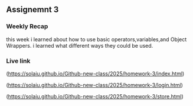 ## Assignemnt 3

### Weekly Recap
 this week i learned about how to use basic operators,variables,and Object Wrappers. i learned what different ways they could be used. 
### Live link

(https://solaiu.github.io/Github-new-class/2025/homework-3/index.html)

(https://solaiu.github.io/Github-new-class/2025/homework-3/login.html)

(https://solaiu.github.io/Github-new-class/2025/homework-3/store.html)




